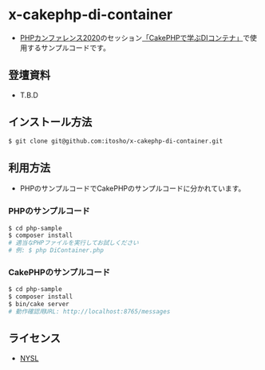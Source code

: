 # x-cakephp-di-container 
- [PHPカンファレンス2020](https://phpcon.php.gr.jp/2020/)のセッション[「CakePHPで学ぶDIコンテナ」](https://fortee.jp/phpcon-2020/proposal/48c5bea5-2b1d-43bd-b8dd-50c4724cf787)で使用するサンプルコードです。

## 登壇資料
- T.B.D

## インストール方法

```sh
$ git clone git@github.com:itosho/x-cakephp-di-container.git
```

## 利用方法
- PHPのサンプルコードでCakePHPのサンプルコードに分かれています。

### PHPのサンプルコード

```sh
$ cd php-sample
$ composer install
# 適当なPHPファイルを実行してお試しください
# 例: $ php DiContainer.php
```

### CakePHPのサンプルコード

```sh
$ cd php-sample
$ composer install
$ bin/cake server
# 動作確認用URL: http://localhost:8765/messages
```

## ライセンス
- [NYSL](http://www.kmonos.net/nysl/)
